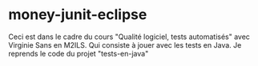 # money-junit-eclipse
Ceci est dans le cadre du cours "Qualité logiciel, tests automatisés" avec Virginie Sans en M2ILS. Qui consiste à jouer avec les tests en Java. Je reprends le code du projet "tests-en-java"
